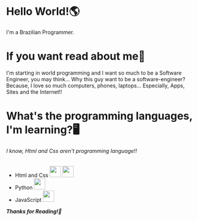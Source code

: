 # Hello World!🌎
I'm a Brazilian Programmer.

# If you want read about me📜
I'm starting in world programming and I want so much to be a Software Engineer, you may think... Why this guy want to be a software-engineer? Because, I love so much computers, phones, laptops... Especially, Apps, Sites and the Internet!!

# What's the programming languages, I'm learning?🖥️
###### I know, Html and Css aren't programming language!!
* Html and Css <img src="https://cdn-icons-png.flaticon.com/512/5968/5968267.png" width="30px"> <img src="https://cdn-icons-png.flaticon.com/512/5968/5968242.png" width="30px">
* Python <img src="https://images.icon-icons.com/112/PNG/512/python_18894.png" width="30px">
* JavaScript <img src="https://upload.wikimedia.org/wikipedia/commons/thumb/9/99/Unofficial_JavaScript_logo_2.svg/640px-Unofficial_JavaScript_logo_2.svg.png" width="30px">

***Thanks for Reading!🙏***
